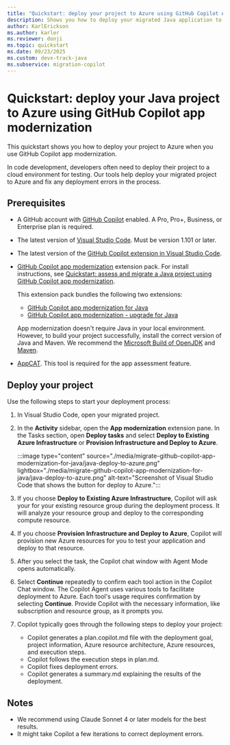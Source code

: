```yaml
---
title: "Quickstart: deploy your project to Azure using GitHub Copilot App Modernization"
description: Shows you how to deploy your migrated Java application to Azure
author: KarlErickson
ms.author: karler
ms.reviewer: donji
ms.topic: quickstart
ms.date: 09/23/2025
ms.custom: devx-track-java
ms.subservice: migration-copilot
---
```


# Quickstart: deploy your Java project to Azure using GitHub Copilot app modernization

This quickstart shows you how to deploy your project to Azure when you use GitHub Copilot app modernization.

In code development, developers often need to deploy their project to a cloud environment for testing. Our tools help deploy your migrated project to Azure and fix any deployment errors in the process.

## Prerequisites

- A GitHub account with [GitHub Copilot](https://github.com/features/copilot) enabled. A Pro, Pro+, Business, or Enterprise plan is required.
- The latest version of [Visual Studio Code](https://code.visualstudio.com/). Must be version 1.101 or later.
- The latest version of the [GitHub Copilot extension in Visual Studio Code](https://code.visualstudio.com/docs/copilot/overview).
- [GitHub Copilot app modernization](https://marketplace.visualstudio.com/items?itemName=vscjava.vscode-app-mod-pack) extension pack. For install instructions, see [Quickstart: assess and migrate a Java project using GitHub Copilot app modernization](migrate-github-copilot-app-modernization-for-java-quickstart-assess-migrate.md).

  This extension pack bundles the following two extensions:
  - [GitHub Copilot app modernization for Java](migrate-github-copilot-app-modernization-for-java.md)
  - [GitHub Copilot app modernization - upgrade for Java](/java/upgrade/overview)

  App modernization doesn't require Java in your local environment. However, to build your project successfully, install the correct version of Java and Maven. We recommend the [Microsoft Build of OpenJDK](/java/openjdk/) and [Maven](https://maven.apache.org/download.cgi).

- [AppCAT](/azure/migrate/appcat/java). This tool is required for the app assessment feature.

## Deploy your project

Use the following steps to start your deployment process:
1. In Visual Studio Code, open your migrated project.

1. In the **Activity** sidebar, open the **App modernization** extension pane. In the Tasks section, open **Deploy tasks** and select **Deploy to Existing Azure Infrastructure** or **Provision Infrastructure and Deploy to Azure**.

   :::image type="content" source="./media/migrate-github-copilot-app-modernization-for-java/java-deploy-to-azure.png" lightbox="./media/migrate-github-copilot-app-modernization-for-java/java-deploy-to-azure.png" alt-text="Screenshot of Visual Studio Code that shows the button for deploy to Azure.":::

1. If you choose **Deploy to Existing Azure Infrastructure**, Copilot will ask your for your existing resource group during the deployment process. It will analyze your resource group and deploy to the corresponding compute resource.

1. If you choose **Provision Infrastructure and Deploy to Azure**, Copilot will provision new Azure resources for you to test your application and deploy to that resource.

1. After you select the task, the Copilot chat window with Agent Mode opens automatically.

1. Select **Continue** repeatedly to confirm each tool action in the Copilot Chat window. The Copilot Agent uses various tools to facilitate deployment to Azure. Each tool's usage requires confirmation by selecting **Continue**. Provide Copilot with the necessary information, like subscription and resource group, as it prompts you.

1. Copilot typically goes through the following steps to deploy your project:

   - Copilot generates a plan.copilot.md file with the deployment goal, project information, Azure resource architecture, Azure resources, and execution steps.
   - Copilot follows the execution steps in plan.md.
   - Copilot fixes deployment errors.
   - Copilot generates a summary.md explaining the results of the deployment.

## Notes

- We recommend using Claude Sonnet 4 or later models for the best results.
- It might take Copilot a few iterations to correct deployment errors.
